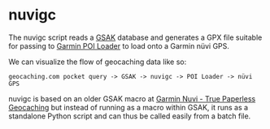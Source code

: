 # nuvigc

The nuvigc script reads a [GSAK](http://gsak.net/) database and generates a GPX file suitable for passing to [Garmin POI Loader](http://www8.garmin.com/products/poiloader/) to load onto a Garmin nüvi GPS.

We can visualize the flow of geocaching data like so:

    geocaching.com pocket query -> GSAK -> nuvigc -> POI Loader -> nüvi GPS 

nuvigc is based on an older GSAK macro at [Garmin Nuvi - True Paperless Geocaching](http://geocaching.totaltechworld.com) but instead of running as a macro within GSAK, it runs as a standalone Python script and can thus be called easily from a batch file.

